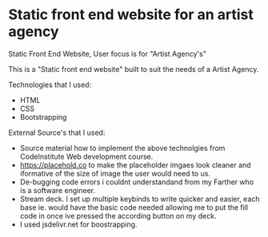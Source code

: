 # Static front end website for an artist agency

Static Front End Website, User focus is for "Artist Agency's" 


This is a "Static front end website" built to suit the needs of a Artist Agency.

Technologies that I used:
- HTML
- CSS
- Bootstrapping

External Source's that I used:

- Source material how to implement the above technolgies from CodeInstitute Web development course.
- https://placehold.co to make the placeholder imgaes look cleaner and iformative of the size of image the user would need to us.
- De-bugging code errors i couldnt understandand from my Farther who is a software engineer.
- Stream deck. I set up multiple keybinds to write quicker and easier, each base ie. <a> would have the basic code needed allowing me to put the fill code in once ive pressed the according button on my deck.
- I used jsdelivr.net for boostrapping. 
